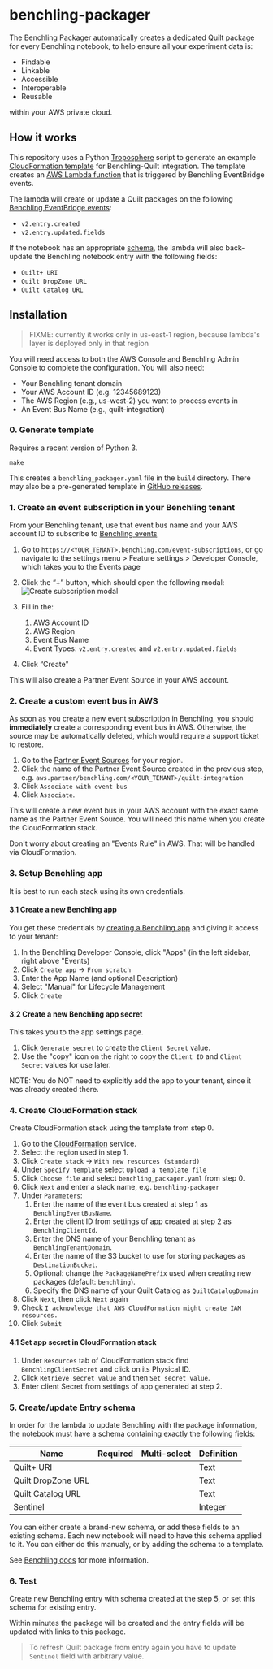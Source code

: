 # benchling-packager

The Benchling Packager automatically creates a dedicated Quilt package for every Benchling notebook,
to help ensure all your experiment data is:

- Findable
- Linkable
- Accessible
- Interoperable
- Reusable

within your AWS private cloud.

## How it works

This repository uses a Python [Troposphere](https://github.com/cloudtools/troposphere) script
to generate an example
[CloudFormation template](https://aws.amazon.com/cloudformation/resources/templates/)
for Benchling-Quilt integration.
The template creates an [AWS Lambda function](https://aws.amazon.com/lambda/)
that is triggered by Benchling EventBridge events.

The lambda will create or update a Quilt packages on the following
[Benchling EventBridge events](https://docs.benchling.com/docs/events-getting-started#event-types):

- `v2.entry.created`
- `v2.entry.updated.fields`

If the notebook has an appropriate [schema](https://help.benchling.com/hc/en-us/articles/9684227216781),
the lambda will also back-update the Benchling notebook entry with the following fields:

- `Quilt+ URI`
- `Quilt DropZone URL`
- `Quilt Catalog URL`

## Installation

> FIXME: currently it works only in us-east-1 region, because lambda's layer is deployed only in that region

You will need access to both the AWS Console and Benchling Admin Console to complete the configuration.
You will also need:

- Your Benchling tenant domain
- Your AWS Account ID (e.g. 12345689123)
- The AWS Region (e.g., us-west-2) you want to process events in
- An Event Bus Name (e.g., quilt-integration)

### 0. Generate template

Requires a recent version of Python 3.

```shell
make
```

This creates a `benchling_packager.yaml` file in the `build` directory.
There may also be a pre-generated template in
[GitHub releases](https://github.com/quiltdata/benchling-packager/releases).

### 1. Create an event subscription in your Benchling tenant

From your Benchling tenant, use that event bus name and your AWS account ID to subscribe to
[Benchling events](https://docs.benchling.com/docs/events-getting-started#setting-up-a-subscription)

1. Go to `https://<YOUR_TENANT>.benchling.com/event-subscriptions`,
or go navigate to the settings menu > Feature settings > Developer Console,
which takes you to the Events page

2. Click the “+” button, which should open the following modal:
![Create subscription modal](https://files.readme.io/41badd0-image_3.png)

3. Fill in the:
    1. AWS Account ID
    2. AWS Region
    3. Event Bus Name
    4. Event Types: `v2.entry.created` and `v2.entry.updated.fields`

4. Click “Create"

This will also create a Partner Event Source in your AWS account.

### 2. Create a custom event bus in AWS

As soon as you create a new event subscription in Benchling,
you should **immediately** create a corresponding event bus in AWS.
Otherwise, the source may be automatically deleted,
which would require a support ticket to restore.

1. Go to the [Partner Event Sources](https://console.aws.amazon.com/events/home#/partners)
   for your region.
2. Click the name of the Partner Event Source created in the previous step,
   e.g. `aws.partner/benchling.com/<YOUR_TENANT>/quilt-integration`
3. Click `Associate with event bus`
4. Click `Associate`.

This will create a new event bus in your AWS account
with the exact same name as the Partner Event Source.
You will need this name when you create the CloudFormation stack.

Don't worry about creating an "Events Rule" in AWS.
That will be handled via CloudFormation.

### 3. Setup Benchling app

It is best to run each stack using its own credentials.

#### 3.1 Create a new Benchling app

You get these credentials by
[creating a Benchling app](https://docs.benchling.com/docs/getting-started-benchling-apps#creating-an-app)
and giving it access to your tenant:

1. In the Benchling Developer Console, click "Apps"
   (in the left sidebar, right above "Events)
2. Click `Create app` -> `From scratch`
3. Enter the App Name (and optional Description)
4. Select "Manual" for Lifecycle Management
5. Click `Create`

#### 3.2 Create a new Benchling app secret

This takes you to the app settings page.

1. Click `Generate secret` to create the `Client Secret` value.
2. Use the "copy" icon on the right to copy the `Client ID` and `Client Secret` values for use later.

NOTE: You do NOT need to explicitly add the app to your tenant,
since it was already created there.

### 4. Create CloudFormation stack

Create CloudFormation stack using the template from step 0.

1. Go to the [CloudFormation](https://console.aws.amazon.com/cloudformation/home) service.
2. Select the region used in step 1.
3. Click `Create stack` -> `With new resources (standard)`
4. Under `Specify template` select `Upload a template file`
5. Click `Choose file` and select `benchling_packager.yaml` from step 0.
6. Click `Next` and enter a stack name, e.g. `benchling-packager`
7. Under `Parameters`:
    1. Enter the name of the event bus created at step 1 as `BenchlingEventBusName`.
    2. Enter the client ID from settings of app created at step 2 as `BenchlingClientId`.
    3. Enter the DNS name of your Benchling tenant as `BenchlingTenantDomain`.
    4. Enter the name of the S3 bucket to use for storing packages as `DestinationBucket`.
    5. Optional: change the `PackageNamePrefix` used when creating new packages (default: `benchling`).
    6. Specify the DNS name of your Quilt Catalog as `QuiltCatalogDomain`
8. Click `Next`, then click `Next` again
9. Check `I acknowledge that AWS CloudFormation might create IAM resources.`
10. Click `Submit`

#### 4.1 Set app secret in CloudFormation stack

1. Under `Resources` tab of CloudFormation stack find `BenchlingClientSecret` and
click on its Physical ID.
2. Click `Retrieve secret value` and then `Set secret value`.
3. Enter client Secret from settings of app generated at step 2.

### 5. Create/update Entry schema

In order for the lambda to update Benchling with the package information,
the notebook must have a schema containing exactly the following fields:

| Name                  | Required  | Multi-select  | Definition    |
| --------------------- | --------- | ------------- | ------------- |
| Quilt+ URI            |           |               | Text          |
| Quilt DropZone URL    |           |               | Text          |
| Quilt Catalog URL     |           |               | Text          |
| Sentinel              |           |               | Integer       |

You can either create a brand-new schema, or add these fields to an existing schema.
Each new notebook will need to have this schema applied to it.
You can either do this manualy, or by adding the schema to a template.

See [Benchling docs](https://help.benchling.com/hc/en-us/articles/9684227216781) for more information.

### 6. Test

Create new Benchling entry with schema created at the step 5, or set this
schema for existing entry.

Within minutes the package will be created and the entry fields will be
updated with links to this package.

> To refresh Quilt package from entry again you have to update `Sentinel`
field with arbitrary value.
